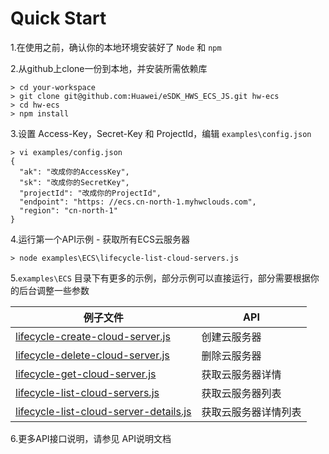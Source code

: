 # Quick Start

1.在使用之前，确认你的本地环境安装好了 `Node` 和 `npm`

2.从github上clone一份到本地，并安装所需依赖库

```
> cd your-workspace
> git clone git@github.com:Huawei/eSDK_HWS_ECS_JS.git hw-ecs
> cd hw-ecs
> npm install
```

3.设置 Access-Key，Secret-Key 和 ProjectId，编辑 `examples\config.json`

```
> vi examples/config.json
{
  "ak": "改成你的AccessKey",
  "sk": "改成你的SecretKey",
  "projectId": "改成你的ProjectId",
  "endpoint": "https: //ecs.cn-north-1.myhwclouds.com",
  "region": "cn-north-1"
}
```

4.运行第一个API示例 - 获取所有ECS云服务器

```
> node examples\ECS\lifecycle-list-cloud-servers.js
```

5.`examples\ECS` 目录下有更多的示例，部分示例可以直接运行，部分需要根据你的后台调整一些参数


| 例子文件                                                                                          | API        |
|--------------------------------------------------------------------------------------------------|------------|
| [lifecycle-create-cloud-server.js](../examples/ECS/lifecycle-create-cloud-server.js)             | 创建云服务器     |
| [lifecycle-delete-cloud-server.js](../examples/ECS/lifecycle-delete-cloud-server.js)             | 删除云服务器     |
| [lifecycle-get-cloud-server.js](../examples/ECS/lifecycle-get-cloud-server.js)                   | 获取云服务器详情   |
| [lifecycle-list-cloud-servers.js](../examples/ECS/lifecycle-list-cloud-servers.js)               | 获取云服务器列表   |
| [lifecycle-list-cloud-server-details.js](../examples/ECS/lifecycle-list-cloud-server-details.js) | 获取云服务器详情列表 |

6.更多API接口说明，请参见 API说明文档


